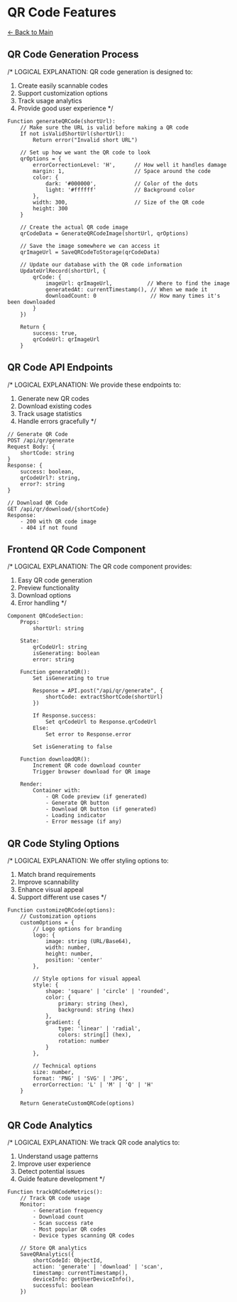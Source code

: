 # QR Code Features

[← Back to Main](00-main.md)

## QR Code Generation Process
/*
LOGICAL EXPLANATION:
QR code generation is designed to:
1. Create easily scannable codes
2. Support customization options
3. Track usage analytics
4. Provide good user experience
*/

```pseudocode
Function generateQRCode(shortUrl):
    // Make sure the URL is valid before making a QR code
    If not isValidShortUrl(shortUrl):
        Return error("Invalid short URL")
    
    // Set up how we want the QR code to look
    qrOptions = {
        errorCorrectionLevel: 'H',      // How well it handles damage
        margin: 1,                      // Space around the code
        color: {
            dark: '#000000',            // Color of the dots
            light: '#ffffff'            // Background color
        },
        width: 300,                     // Size of the QR code
        height: 300
    }
    
    // Create the actual QR code image
    qrCodeData = GenerateQRCodeImage(shortUrl, qrOptions)
    
    // Save the image somewhere we can access it
    qrImageUrl = SaveQRCodeToStorage(qrCodeData)
    
    // Update our database with the QR code information
    UpdateUrlRecord(shortUrl, {
        qrCode: {
            imageUrl: qrImageUrl,           // Where to find the image
            generatedAt: currentTimestamp(), // When we made it
            downloadCount: 0                 // How many times it's been downloaded
        }
    })
    
    Return {
        success: true,
        qrCodeUrl: qrImageUrl
    }
```

## QR Code API Endpoints
/*
LOGICAL EXPLANATION:
We provide these endpoints to:
1. Generate new QR codes
2. Download existing codes
3. Track usage statistics
4. Handle errors gracefully
*/

```pseudocode
// Generate QR Code
POST /api/qr/generate
Request Body: {
    shortCode: string
}
Response: {
    success: boolean,
    qrCodeUrl?: string,
    error?: string
}

// Download QR Code
GET /api/qr/download/{shortCode}
Response:
    - 200 with QR code image
    - 404 if not found
```

## Frontend QR Code Component
/*
LOGICAL EXPLANATION:
The QR code component provides:
1. Easy QR code generation
2. Preview functionality
3. Download options
4. Error handling
*/

```pseudocode
Component QRCodeSection:
    Props:
        shortUrl: string
    
    State:
        qrCodeUrl: string
        isGenerating: boolean
        error: string
    
    Function generateQR():
        Set isGenerating to true
        
        Response = API.post("/api/qr/generate", {
            shortCode: extractShortCode(shortUrl)
        })
        
        If Response.success:
            Set qrCodeUrl to Response.qrCodeUrl
        Else:
            Set error to Response.error
        
        Set isGenerating to false
    
    Function downloadQR():
        Increment QR code download counter
        Trigger browser download for QR image
    
    Render:
        Container with:
            - QR Code preview (if generated)
            - Generate QR button
            - Download QR button (if generated)
            - Loading indicator
            - Error message (if any)
```

## QR Code Styling Options
/*
LOGICAL EXPLANATION:
We offer styling options to:
1. Match brand requirements
2. Improve scannability
3. Enhance visual appeal
4. Support different use cases
*/

```pseudocode
Function customizeQRCode(options):
    // Customization options
    customOptions = {
        // Logo options for branding
        logo: {
            image: string (URL/Base64),
            width: number,
            height: number,
            position: 'center'
        },
        
        // Style options for visual appeal
        style: {
            shape: 'square' | 'circle' | 'rounded',
            color: {
                primary: string (hex),
                background: string (hex)
            },
            gradient: {
                type: 'linear' | 'radial',
                colors: string[] (hex),
                rotation: number
            }
        },
        
        // Technical options
        size: number,
        format: 'PNG' | 'SVG' | 'JPG',
        errorCorrection: 'L' | 'M' | 'Q' | 'H'
    }
    
    Return GenerateCustomQRCode(options)
```

## QR Code Analytics
/*
LOGICAL EXPLANATION:
We track QR code analytics to:
1. Understand usage patterns
2. Improve user experience
3. Detect potential issues
4. Guide feature development
*/

```pseudocode
Function trackQRCodeMetrics():
    // Track QR code usage
    Monitor:
        - Generation frequency
        - Download count
        - Scan success rate
        - Most popular QR codes
        - Device types scanning QR codes
    
    // Store QR analytics
    SaveQRAnalytics({
        shortCodeId: ObjectId,
        action: 'generate' | 'download' | 'scan',
        timestamp: currentTimestamp(),
        deviceInfo: getUserDeviceInfo(),
        successful: boolean
    })
``` 